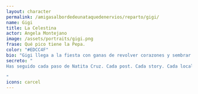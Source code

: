 ```yaml
---
layout: character
permalink: /amigasalbordedeunataquedenervios/reparto/gigi/
name: Gigi
title: La Celestina
actor: Angela Montejano
image: /assets/portraits/gigi.png
frase: Qué pico tiene la Pepa.
color: "#EDCC4F"
bio: "Gigi llega a la fiesta con ganas de revolver corazones y sembrar el caos más romántico. Viene en modo cupido travieso: dispuesta a liar a la gente... y quizás a enamorarse un poco también. Su punto débil son las canciones de Natita, son tan románticas que las escucha una y otra vez, quizás demasiado..."
secreto: "
Has seguido cada paso de Natita Cruz. Cada post. Cada story. Cada localización que olvidó borrar.Desde hace más de un año, usas un perfil falso en redes para seguirla: primero por curiosidad, luego por admiración, y ahora por algo más difícil de explicar. Te sabes sus letras, sus outfits reciclados, sus fiestas privadas, sus likes a las 3 de la madrugada.Eres su fan número uno. Pero también su sombra digital. Nadie debe relacionarte con ese perfil o perderás toda tu credibilidad.

"
icons: carcel
---
```

